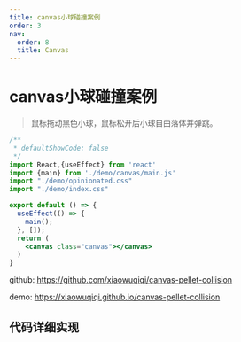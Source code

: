```yaml
---
title: canvas小球碰撞案例
order: 3 
nav:
  order: 8 
  title: Canvas
---
```


# canvas小球碰撞案例

> 鼠标拖动黑色小球，鼠标松开后小球自由落体并弹跳。

```jsx
/**
 * defaultShowCode: false
 */
import React,{useEffect} from 'react'
import {main} from './demo/canvas/main.js'
import "./demo/opinionated.css"
import "./demo/index.css"

export default () => {
  useEffect(() => {
    main();
  }, []);
  return (
    <canvas class="canvas"></canvas>
  )
}
```

github: https://github.com/xiaowuqiqi/canvas-pellet-collision

demo: https://xiaowuqiqi.github.io/canvas-pellet-collision

## 代码详细实现

